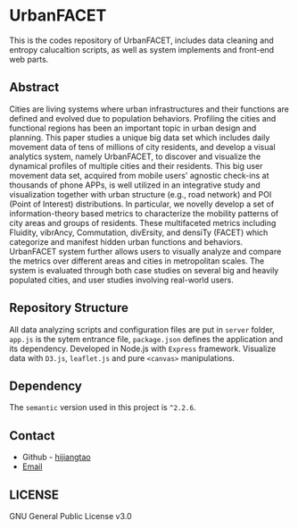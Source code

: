 # UrbanFACET

This is the codes repository of UrbanFACET, includes data cleaning and entropy calucaltion scripts, as well as system implements and front-end web parts.

## Abstract

Cities are living systems where urban infrastructures and their functions are defined and evolved due to population behaviors. Profiling the cities and functional regions has been an important topic in urban design and planning. This paper studies a unique big data set which includes daily movement data of tens of millions of city residents, and develop a visual analytics system, namely UrbanFACET, to discover and visualize the dynamical profiles of multiple cities and their residents. This big user movement data set, acquired from mobile users' agnostic check-ins at thousands of phone APPs, is well utilized in an integrative study and visualization together with urban structure (e.g., road network) and POI (Point of Interest) distributions. In particular, we novelly develop a set of information-theory based metrics to characterize the mobility patterns of city areas and groups of residents. These multifaceted metrics including Fluidity, vibrAncy, Commutation, divErsity, and densiTy (FACET) which categorize and manifest hidden urban functions and behaviors. UrbanFACET system further allows users to visually analyze and compare the metrics over different areas and cities in metropolitan scales. The system is evaluated through both case studies on several big and heavily populated cities, and user studies involving real-world users.

## Repository Structure

All data analyzing scripts and configuration files are put in `server` folder, `app.js` is the sytem entrance file, `package.json` defines the application and its dependency. Developed in Node.js with `Express` framework. Visualize data with `D3.js`, `leaflet.js` and pure `<canvas>` manipulations.

## Dependency

The `semantic` version used in this project is `^2.2.6`.

## Contact

* Github - [hijiangtao](https:github.com/hijiangtao)
* [Email](mailto:hijiangtao@gmail.com)

## LICENSE

GNU General Public License v3.0
